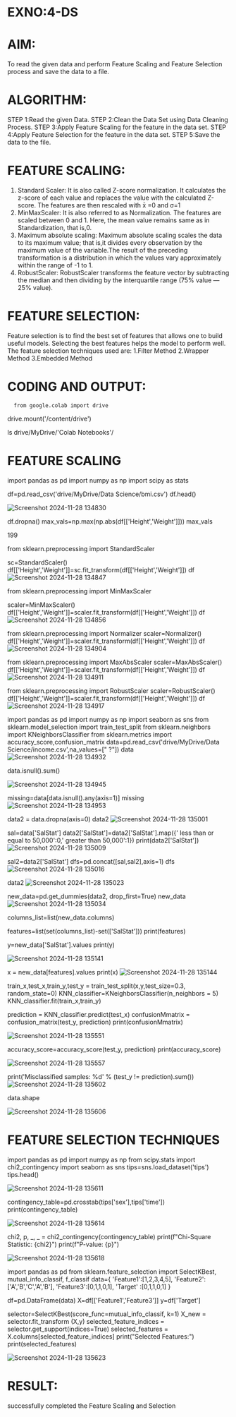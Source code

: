 # EXNO:4-DS
# AIM:
To read the given data and perform Feature Scaling and Feature Selection process and save the
data to a file.

# ALGORITHM:
STEP 1:Read the given Data.
STEP 2:Clean the Data Set using Data Cleaning Process.
STEP 3:Apply Feature Scaling for the feature in the data set.
STEP 4:Apply Feature Selection for the feature in the data set.
STEP 5:Save the data to the file.

# FEATURE SCALING:
1. Standard Scaler: It is also called Z-score normalization. It calculates the z-score of each value and replaces the value with the calculated Z-score. The features are then rescaled with x̄ =0 and σ=1
2. MinMaxScaler: It is also referred to as Normalization. The features are scaled between 0 and 1. Here, the mean value remains same as in Standardization, that is,0.
3. Maximum absolute scaling: Maximum absolute scaling scales the data to its maximum value; that is,it divides every observation by the maximum value of the variable.The result of the preceding transformation is a distribution in which the values vary approximately within the range of -1 to 1.
4. RobustScaler: RobustScaler transforms the feature vector by subtracting the median and then dividing by the interquartile range (75% value — 25% value).

# FEATURE SELECTION:
Feature selection is to find the best set of features that allows one to build useful models. Selecting the best features helps the model to perform well.
The feature selection techniques used are:
1.Filter Method
2.Wrapper Method
3.Embedded Method

# CODING AND OUTPUT:
      from google.colab import drive
drive.mount('/content/drive')

ls drive/MyDrive/'Colab Notebooks'/

# **FEATURE SCALING**

import pandas as pd
import numpy as np
import scipy as stats

df=pd.read_csv('drive/MyDrive/Data Science/bmi.csv')
df.head()

![Screenshot 2024-11-28 134830](https://github.com/user-attachments/assets/38b737cc-f0e2-45b5-9c34-cce539f94849)

df.dropna()
max_vals=np.max(np.abs(df[['Height','Weight']]))
max_vals

199

from sklearn.preprocessing import StandardScaler

sc=StandardScaler()
df[['Height','Weight']]=sc.fit_transform(df[['Height','Weight']]) 
 df
![Screenshot 2024-11-28 134847](https://github.com/user-attachments/assets/7f498f9c-af74-46e4-a695-bba30454d3d8)


from sklearn.preprocessing import MinMaxScaler

scaler=MinMaxScaler()
df[['Height','Weight']]=scaler.fit_transform(df[['Height','Weight']])
df
![Screenshot 2024-11-28 134856](https://github.com/user-attachments/assets/1aaf4a7e-6d28-4588-8ce2-ced8ba28f23d)

from sklearn.preprocessing import Normalizer
scaler=Normalizer()
df[['Height','Weight']]=scaler.fit_transform(df[['Height','Weight']])
df
![Screenshot 2024-11-28 134904](https://github.com/user-attachments/assets/1ed2c679-e73d-450a-832f-ffb5dccda288)

from sklearn.preprocessing import MaxAbsScaler
scaler=MaxAbsScaler()
df[['Height','Weight']]=scaler.fit_transform(df[['Height','Weight']])
df
![Screenshot 2024-11-28 134911](https://github.com/user-attachments/assets/b52caacb-f2f1-4738-81a7-3ef5dd3996ac)

from sklearn.preprocessing import RobustScaler
scaler=RobustScaler()
df[['Height','Weight']]=scaler.fit_transform(df[['Height','Weight']])
df
![Screenshot 2024-11-28 134917](https://github.com/user-attachments/assets/06517dcf-898b-4447-b21a-a28187c92f88)

import pandas as pd
import numpy as np
import seaborn as sns
from sklearn.model_selection import train_test_split
from sklearn.neighbors import KNeighborsClassifier
from sklearn.metrics import accuracy_score,confusion_matrix
data=pd.read_csv('drive/MyDrive/Data Science/income.csv',na_values=[" ?"])
data
![Screenshot 2024-11-28 134932](https://github.com/user-attachments/assets/7b71e752-4f40-464d-802a-305143df3522)


data.isnull().sum()

![Screenshot 2024-11-28 134945](https://github.com/user-attachments/assets/5bf87e09-8cea-4b3a-af63-b543ff04373a)

missing=data[data.isnull().any(axis=1)]
missing
![Screenshot 2024-11-28 134953](https://github.com/user-attachments/assets/bfc4143f-7426-4e33-a40a-0438b41993cc)

data2 = data.dropna(axis=0)
data2
![Screenshot 2024-11-28 135001](https://github.com/user-attachments/assets/55230dbc-c0d7-42d6-afe5-1562677f8233)

sal=data['SalStat']
data2['SalStat']=data2['SalStat'].map({' less than or equal to 50,000':0,' greater than 50,000':1})
print(data2['SalStat'])
![Screenshot 2024-11-28 135009](https://github.com/user-attachments/assets/e1991ca0-a818-41ad-9adb-0a7012991a27)

sal2=data2['SalStat']
dfs=pd.concat([sal,sal2],axis=1)
dfs
![Screenshot 2024-11-28 135016](https://github.com/user-attachments/assets/1f17d7cb-0b2e-4041-9906-ea48b14a9fab)

data2
![Screenshot 2024-11-28 135023](https://github.com/user-attachments/assets/c8a3544d-5dfe-48a1-9749-7b1d3a0ac48b)

new_data=pd.get_dummies(data2, drop_first=True)
new_data
![Screenshot 2024-11-28 135034](https://github.com/user-attachments/assets/efb8a360-a409-4dee-a963-63e714c0d5ef)

columns_list=list(new_data.columns)

features=list(set(columns_list)-set(['SalStat']))
print(features)

y=new_data['SalStat'].values
print(y)

![Screenshot 2024-11-28 135141](https://github.com/user-attachments/assets/1158ce13-6267-420d-ba29-ea4f4df7df24)

x = new_data[features].values
print(x)
![Screenshot 2024-11-28 135144](https://github.com/user-attachments/assets/d274100b-3090-4674-8441-2e9fe0d63a92)

train_x,test_x,train_y,test_y = train_test_split(x,y,test_size=0.3, random_state=0)
KNN_classifier=KNeighborsClassifier(n_neighbors = 5)
KNN_classifier.fit(train_x,train_y)

prediction = KNN_classifier.predict(test_x)
confusionMmatrix = confusion_matrix(test_y, prediction)
print(confusionMmatrix)

![Screenshot 2024-11-28 135551](https://github.com/user-attachments/assets/d078bb3c-8a2e-4652-a9bc-f1e2d4e08d2e)

accuracy_score=accuracy_score(test_y, prediction)
print(accuracy_score)

![Screenshot 2024-11-28 135557](https://github.com/user-attachments/assets/acec7d7a-0198-4366-8271-c9f90614882e)

print('Misclassified samples: %d' % (test_y != prediction).sum())
![Screenshot 2024-11-28 135602](https://github.com/user-attachments/assets/3ea67e20-ea92-420e-815c-8739c6ca019f)

data.shape

![Screenshot 2024-11-28 135606](https://github.com/user-attachments/assets/efaa55aa-33a5-4312-9685-423b58c3da1c)

# **FEATURE SELECTION TECHNIQUES**

import pandas as pd
import numpy as np
from scipy.stats import chi2_contingency
import seaborn as sns
tips=sns.load_dataset('tips')
tips.head()

![Screenshot 2024-11-28 135611](https://github.com/user-attachments/assets/de5ed262-c7f9-4ab9-b0f9-d84128e651c7)

contingency_table=pd.crosstab(tips['sex'],tips['time'])
print(contingency_table)

![Screenshot 2024-11-28 135614](https://github.com/user-attachments/assets/3f362d76-3d57-48a9-920d-c0dafe31ead8)

chi2, p, _, _ = chi2_contingency(contingency_table)
print(f"Chi-Square Statistic: {chi2}")
print(f"P-value: {p}")

![Screenshot 2024-11-28 135618](https://github.com/user-attachments/assets/4bcb7b45-8ba1-4a79-9698-cabdb12738e4)

import pandas as pd
from sklearn.feature_selection import SelectKBest, mutual_info_classif, f_classif
data={
    'Feature1':[1,2,3,4,5],
    'Feature2': ['A','B','C','A','B'],
    'Feature3':[0,1,1,0,1],
    'Target' :[0,1,1,0,1]
}

df=pd.DataFrame(data)
X=df[['Feature1','Feature3']]
y=df['Target']

selector=SelectKBest(score_func=mutual_info_classif, k=1)
X_new = selector.fit_transform (X,y)
selected_feature_indices = selector.get_support(indices=True)
selected_features = X.columns[selected_feature_indices]
print("Selected Features:")
print(selected_features)

![Screenshot 2024-11-28 135623](https://github.com/user-attachments/assets/6ae1c1fa-eb96-4860-a82c-bd0ed9e5e2ba)

# RESULT:

successfully completed the Feature Scaling and Selection
